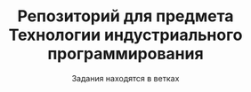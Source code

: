 <div align="center">
  
# Репозиторий для предмета Технологии индустриального программирования
  
Задания находятся в ветках

</div>
